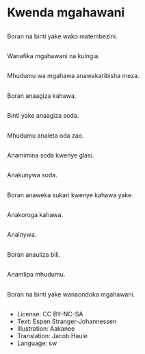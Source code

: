 # Kwenda mgahawani

##
Boran na binti yake wako matembezini.

##
Wanafika mgahawani na kuingia.

##
Mhudumu wa mgahawa anawakaribisha meza.

##
Boran anaagiza kahawa.

##
Binti yake anaagiza soda.

##
Mhudumu analeta oda zao.

##
Anamimina soda kwenye glasi.

##
Anakunywa soda.

##
Boran anaweka sukari kwenye kahawa yake.

##
Anakoroga kahawa.

##
Anainywa.

##
Boran anauliza bili.

##
Anamlipa mhudumu.

##
Boran na binti yake wanaondoka mgahawani.

##
* License: CC BY-NC-SA
* Text: Espen Stranger-Johannessen
* Illustration: Aakanee
* Translation: Jacob Haule
* Language: sw
